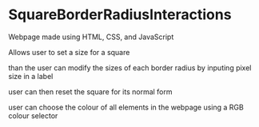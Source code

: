 # SquareBorderRadiusInteractions

Webpage made using HTML, CSS, and JavaScript

Allows user to set a size for a square

than the user can modify the sizes of each border radius by inputing pixel size in a label

user can then reset the square for its normal form

user can choose the colour of all elements in the webpage using a RGB colour selector
